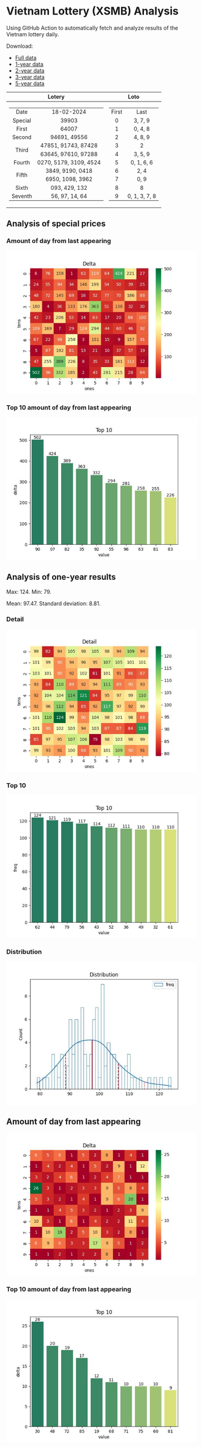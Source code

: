 # Vietnam Lottery (XSMB) Analysis

Using GitHub Action to automatically fetch and analyze results of the Vietnam lottery daily.

Download:

* [Full data](https://raw.githubusercontent.com/khiemdoan/vietnam-lottery-xsmb-analysis/main/results/xsmb.csv)
* [1-year data](https://raw.githubusercontent.com/khiemdoan/vietnam-lottery-xsmb-analysis/main/results/xsmb_1_year.csv)
* [2-year data](https://raw.githubusercontent.com/khiemdoan/vietnam-lottery-xsmb-analysis/main/results/xsmb_2_year.csv)
* [3-year data](https://raw.githubusercontent.com/khiemdoan/vietnam-lottery-xsmb-analysis/main/results/xsmb_3_year.csv)
* [5-year data](https://raw.githubusercontent.com/khiemdoan/vietnam-lottery-xsmb-analysis/main/results/xsmb_5_year.csv)

| Lotery      | Loto |
| :-----------: | :-----------: |
| <table><tr><td>Date</td><td>18-02-2024</td></tr><tr><td>Special</td><td>39903</td></tr><tr><td>First</td><td>64007</td></tr><tr><td>Second</td><td>94691, 49556</td></tr><tr><td rowspan="2">Third</td><td>47851, 91743, 87428</td></tr><tr><td>63645, 97610, 97288</td></tr><tr><td>Fourth</td><td>0270, 5179, 3109, 4524</td></tr><tr><td rowspan="2">Fifth</td><td>3849, 9190, 0418</td></tr><tr><td>6950, 1098, 3962</td></tr><tr><td>Sixth</td><td>093, 429, 132</td></tr><tr><td>Seventh</td><td>56, 97, 14, 64</td></tr></table> | <table><tr><td>First</td><td>Last</td></tr><tr><td>0</td><td>3, 7, 9</td></tr><tr><td>1</td><td>0, 4, 8</td></tr><tr><td>2</td><td>4, 8, 9</td></tr><tr><td>3</td><td>2</td></tr><tr><td>4</td><td>3, 5, 9</td></tr><tr><td>5</td><td>0, 1, 6, 6</td></tr><tr><td>6</td><td>2, 4</td></tr><tr><td>7</td><td>0, 9</td></tr><tr><td>8</td><td>8</td></tr><tr><td>9</td><td>0, 1, 3, 7, 8</td></tr></table> |


<h2>Analysis of special prices</h2>

<h3>Amount of day from last appearing</h3>

![Delta](images/special_delta.jpg)

<h3>Top 10 amount of day from last appearing</h3>

![Delta top 10](images/special_delta_top_10.jpg)

<h2>Analysis of one-year results</h2>

Max: 124. Min: 79.

Mean: 97.47. Standard deviation: 8.81.

<h3>Detail</h3>

![Detail](images/heatmap.jpg)

<h3>Top 10</h3>

![Top 10](images/top-10.jpg)

<h3>Distribution</h3>

![Distribution](images/distribution.jpg)

<h2>Amount of day from last appearing</h2>

![Delta](images/delta.jpg)

<h3>Top 10 amount of day from last appearing</h3>

![Delta top 10](images/delta_top_10.jpg)